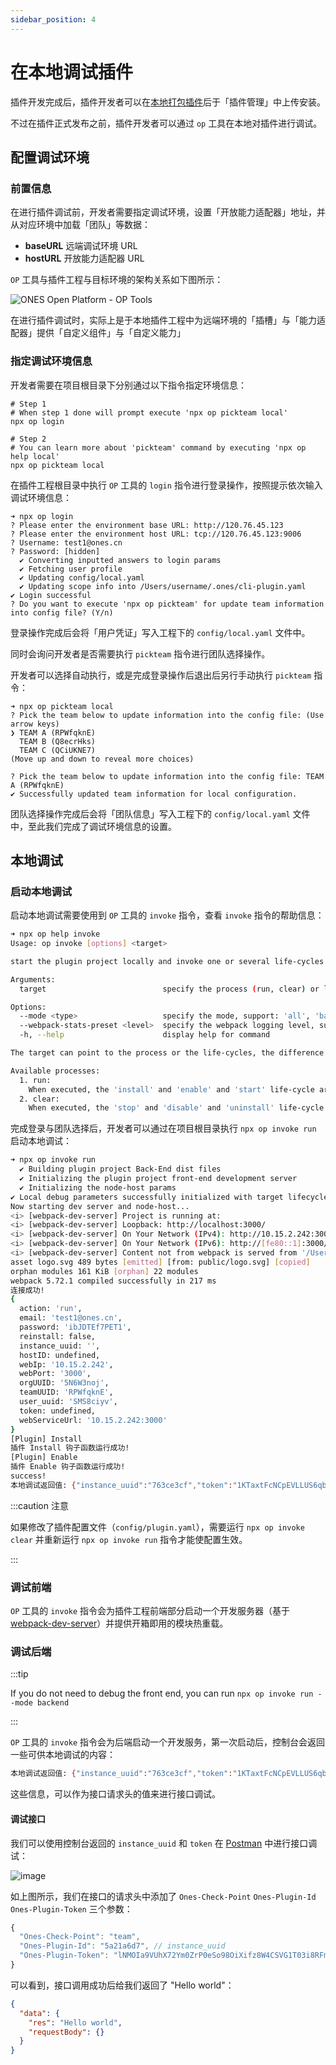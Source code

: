 ```yaml
---
sidebar_position: 4
---
```


# 在本地调试插件

插件开发完成后，插件开发者可以在[本地打包插件](../start/create.md#插件打包)后于「插件管理」中上传安装。

不过在插件正式发布之前，插件开发者可以通过 `op` 工具在本地对插件进行调试。

## 配置调试环境

### 前置信息

在进行插件调试前，开发者需要指定调试环境，设置「开放能力适配器」地址，并从对应环境中加载「团队」等数据：

- **baseURL** 远端调试环境 URL
- **hostURL** 开放能力适配器 URL

`OP` 工具与插件工程与目标环境的架构关系如下图所示：

![ONES Open Platform - OP Tools](images/ONES%20Open%20Platform%20-%20OP%20Tools.png)

在进行插件调试时，实际上是于本地插件工程中为远端环境的「插槽」与「能力适配器」提供「自定义组件」与「自定义能力」

### 指定调试环境信息

开发者需要在项目根目录下分别通过以下指令指定环境信息：

```
# Step 1
# When step 1 done will prompt execute 'npx op pickteam local'
npx op login

# Step 2
# You can learn more about 'pickteam' command by executing 'npx op help local'
npx op pickteam local
```

在插件工程根目录中执行 `OP` 工具的 `login` 指令进行登录操作，按照提示依次输入调试环境信息：

```raw
➜ npx op login
? Please enter the environment base URL: http://120.76.45.123
? Please enter the environment host URL: tcp://120.76.45.123:9006
? Username: test1@ones.cn
? Password: [hidden]
  ✔ Converting inputted answers to login params
  ✔ Fetching user profile
  ✔ Updating config/local.yaml
  ✔ Updating scope info into /Users/username/.ones/cli-plugin.yaml
✔ Login successful
? Do you want to execute 'npx op pickteam' for update team information into config file? (Y/n)
```

登录操作完成后会将「用户凭证」写入工程下的 `config/local.yaml` 文件中。

同时会询问开发者是否需要执行 `pickteam` 指令进行团队选择操作。

开发者可以选择自动执行，或是完成登录操作后退出后另行手动执行 `pickteam` 指令：

```raw
➜ npx op pickteam local
? Pick the team below to update information into the config file: (Use arrow keys)
❯ TEAM A (RPWfqknE)
  TEAM B (Q8ecrHks)
  TEAM C (QCiUKNE7)
(Move up and down to reveal more choices)

? Pick the team below to update information into the config file: TEAM A (RPWfqknE)
✔ Successfully updated team information for local configuration.
```

团队选择操作完成后会将「团队信息」写入工程下的 `config/local.yaml` 文件中，至此我们完成了调试环境信息的设置。

## 本地调试

### 启动本地调试

启动本地调试需要使用到 `OP` 工具的 `invoke` 指令，查看 `invoke` 指令的帮助信息：

```bash
➜ npx op help invoke
Usage: op invoke [options] <target>

start the plugin project locally and invoke one or several life-cycles of the plugin

Arguments:
  target                          specify the process (run, clear) or life-cycle (install, start, enable, disable, stop, uninstall) you want to invoke

Options:
  --mode <type>                   specify the mode, support: 'all', 'backend', 'frontend' (default: "all")
  --webpack-stats-preset <level>  specify the webpack logging level, support: 'errors-only', 'errors-warnings', 'minimal', 'none','normal','verbose','detailed','summary'
  -h, --help                      display help for command

The target can point to the process or the life-cycles, the difference between them is that the process will contain multiple life-cycles

Available processes:
  1. run:
    When executed, the 'install' and 'enable' and 'start' life-cycle are called in turn
  2. clear:
    When executed, the 'stop' and 'disable' and 'uninstall' life-cycle are called in turn
```

完成登录与团队选择后，开发者可以通过在项目根目录执行 `npx op invoke run` 启动本地调试：

```bash
➜ npx op invoke run
  ✔ Building plugin project Back-End dist files
  ✔ Initializing the plugin project front-end development server
  ✔ Initializing the node-host params
✔ Local debug parameters successfully initialized with target lifecycle: 'run'
Now starting dev server and node-host...
<i> [webpack-dev-server] Project is running at:
<i> [webpack-dev-server] Loopback: http://localhost:3000/
<i> [webpack-dev-server] On Your Network (IPv4): http://10.15.2.242:3000/
<i> [webpack-dev-server] On Your Network (IPv6): http://[fe80::1]:3000/
<i> [webpack-dev-server] Content not from webpack is served from '/Users/jeffylai/dev/ONES/open-platform/t5/public' directory
asset logo.svg 489 bytes [emitted] [from: public/logo.svg] [copied]
orphan modules 161 KiB [orphan] 22 modules
webpack 5.72.1 compiled successfully in 217 ms
连接成功!
{
  action: 'run',
  email: 'test1@ones.cn',
  password: 'ibJDTEf7PET1',
  reinstall: false,
  instance_uuid: '',
  hostID: undefined,
  webIp: '10.15.2.242',
  webPort: '3000',
  orgUUID: '5N6W3noj',
  teamUUID: 'RPWfqknE',
  user_uuid: 'SMS8ciyv',
  token: undefined,
  webServiceUrl: '10.15.2.242:3000'
}
[Plugin] Install
插件 Install 钩子函数运行成功!
[Plugin] Enable
插件 Enable 钩子函数运行成功!
success!
本地调试返回值: {"instance_uuid":"763ce3cf","token":"1KTaxtFcNCpEVLLUS6qb2sVkBtzcHGXfd7Bni6bKyww4000lV1epdsYwL5pUoAO3","user_uuid":"SMS8ciyv"}
```

:::caution 注意

如果修改了插件配置文件（`config/plugin.yaml`），需要运行 `npx op invoke clear` 并重新运行 `npx op invoke run` 指令才能使配置生效。

:::

### 调试前端

`OP` 工具的 `invoke` 指令会为插件工程前端部分启动一个开发服务器（基于 [webpack-dev-server](https://github.com/webpack/webpack-dev-server)）并提供开箱即用的模块热重载。

### 调试后端

:::tip

If you do not need to debug the front end, you can run `npx op invoke run --mode backend`

:::

`OP` 工具的 `invoke` 指令会为后端启动一个开发服务，第一次启动后，控制台会返回一些可供本地调试的内容：

```bash
本地调试返回值: {"instance_uuid":"763ce3cf","token":"1KTaxtFcNCpEVLLUS6qb2sVkBtzcHGXfd7Bni6bKyww4000lV1epdsYwL5pUoAO3","user_uuid":"SMS8ciyv"}
```

这些信息，可以作为接口请求头的值来进行接口调试。

#### 调试接口

我们可以使用控制台返回的 `instance_uuid` 和 `token` 在 [Postman](https://www.postman.com/) 中进行接口调试：

![image](images/test3.png)

如上图所示，我们在接口的请求头中添加了 `Ones-Check-Point` `Ones-Plugin-Id` `Ones-Plugin-Token` 三个参数：

```ts title="Header"
{
  "Ones-Check-Point": "team",
  "Ones-Plugin-Id": "5a21a6d7", // instance_uuid
  "Ones-Plugin-Token": "lNMOIa9VUhX72Ym0ZrP0eSo98OiXifz8W4CSVG1T03i8RFmUuS0EWGMhekzi6Mqz", // token
}
```

可以看到，接口调用成功后给我们返回了 "Hello world"：

```json
{
  "data": {
    "res": "Hello world",
    "requestBody": {}
  }
}
```
